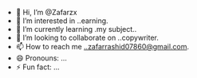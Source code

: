 - 👋 Hi, I’m @Zafarzx
- 👀 I’m interested in ..earning.
- 🌱 I’m currently learning .my subject..
- 💞️ I’m looking to collaborate on ..copywriter.
- 📫 How to reach me ..zafarrashid07860@gmail.com.
- 😄 Pronouns: ...
- ⚡ Fun fact: ...

<!---
Zafarzx/Zafarzx is a ✨ special ✨ repository because its `README.md` (this file) appears on your GitHub profile.
You can click the Preview link to take a look at your changes.
--->

